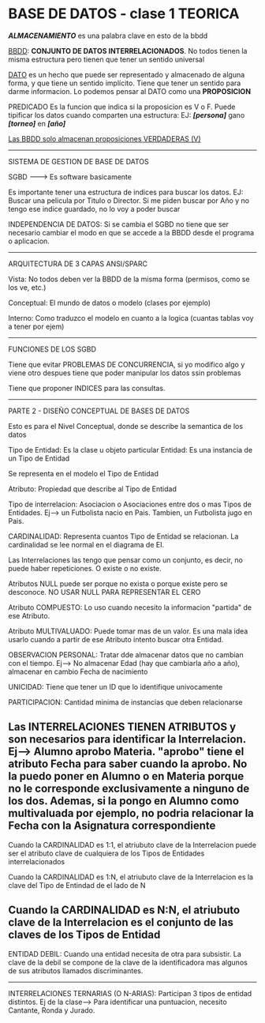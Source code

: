 # BASE DE DATOS - clase 1 TEORICA #

***ALMACENAMIENTO*** es una palabra clave en esto de la bbdd

<ins>BBDD</ins>: **CONJUNTO DE DATOS INTERRELACIONADOS**. No todos tienen la misma estructura pero tienen que tener un sentido universal

<ins>DATO</ins> es un hecho que puede ser representado y almacenado de
alguna forma, y que tiene un sentido implícito. Tiene que tener un sentido para darme informacion. Lo podemos pensar al DATO como una **PROPOSICION**

PREDICADO
Es la funcion que indica si la proposicion es V o F. 
Puede tipificar los datos cuando comparten una estructura: EJ: ***[persona]*** gano ***[torneo]*** en ***[año]***

<ins>Las BBDD solo almacenan proposiciones VERDADERAS (V)</ins>


----------------------------------------------------------
SISTEMA DE GESTION DE BASE DE DATOS

SGBD ---> Es software basicamente

Es importante tener una estructura de indices para buscar los datos. EJ: Buscar una pelicula por Titulo o Director. Si me piden buscar por Año y no tengo ese indice guardado, no lo voy a poder buscar

INDEPENDENCIA DE DATOS: Si se cambia el SGBD no tiene que ser necesario cambiar el modo en que se accede a la BBDD desde el programa o aplicacion.

----------------------------------------------------------
ARQUITECTURA DE 3 CAPAS ANSI/SPARC

Vista: No todos deben ver la BBDD de la misma forma (permisos, como se los ve, etc.)

Conceptual: El mundo de datos o modelo (clases por ejemplo)

Interno: Como traduzco el modelo en cuanto a la logica (cuantas tablas voy a tener por ejem)

----------------------------------------------------------
FUNCIONES DE LOS SGBD

Tiene que evitar PROBLEMAS DE CONCURRENCIA, si yo modifico algo y viene otro despues tiene que poder manipular los datos ssin problemas

Tiene que proponer INDICES para las consultas.

--------------------------------------------------------------------------------------------------------------------
PARTE 2 - DISEÑO CONCEPTUAL DE BASES DE DATOS

Esto es para el Nivel Conceptual, donde se describe la semantica de los datos

Tipo de Entidad: Es la clase u objeto particular
Entidad: Es una instancia de un Tipo de Entidad 

Se representa en el modelo el Tipo de Entidad

Atributo: Propiedad que describe al Tipo de Entidad

Tipo de interrelacion: Asociacion o Asociaciones entre dos o mas Tipos de Entidades. Ej--> un Futbolista nacio en Pais. Tambien, un Futbolista jugo en Pais.

CARDINALIDAD: Representa cuantos Tipo de Entidad se relacionan. La cardinalidad se lee normal en el diagrama de EI.

Las Interrelaciones las tengo que pensar como un conjunto, es decir, no puede haber repeticiones. O existe o no existe.

Atributos NULL puede ser porque no exista o porque existe pero se desconoce. NO USAR NULL PARA REPRESENTAR EL CERO

Atributo COMPUESTO: Lo uso cuando necesito la informacion "partida" de ese Atributo.

Atributo MULTIVALUADO: Puede tomar mas de un valor. Es una mala idea usarlo cuando a partir de ese Atributo intento buscar otra Entidad.

OBSERVACION PERSONAL: Tratar dde almacenar datos que no cambian con el tiempo. Ej--> No almacenar Edad (hay que cambiarla año a año), almacenar en cambio Fecha de nacimiento

UNICIDAD: Tiene que tener un ID que lo identifique univocamente

PARTICIPACION: Cantidad minima de instancias que deben relacionarse

Las INTERRELACIONES TIENEN ATRIBUTOS y son necesarios para identificar la Interrelacion. Ej--> Alumno aprobo Materia. "aprobo" tiene el atributo Fecha para saber cuando la aprobo. No la puedo poner en Alumno o en Materia porque no le corresponde exclusivamente a ninguno de los dos. Ademas, si la pongo en Alumno como multivaluada por ejemplo, no podria relacionar la Fecha con la Asignatura correspondiente
----
Cuando la CARDINALIDAD es 1:1, el atriubuto clave de la Interrelacion puede ser el atributo clave de cualquiera de los Tipos de Entidades interrelacionados

Cuando la CARDINALIDAD es 1:N, el atriubuto clave de la Interrelacion es la clave del Tipo de Entindad de el lado de N

Cuando la CARDINALIDAD es N:N, el atriubuto clave de la Interrelacion es el conjunto de las claves de los Tipos de Entidad
-----

ENTIDAD DEBIL: Cuando una entidad necesita de otra para subsistir. La clave de la debil se compone de la clave de la identificadora mas algunos de sus atributos llamados discriminantes. 

-------

INTERRELACIONES TERNARIAS (O N-ARIAS): Participan 3 tipos de entidad distintos. Ej de la clase--> Para identificar una puntuacion, necesito Cantante, Ronda y Jurado.

